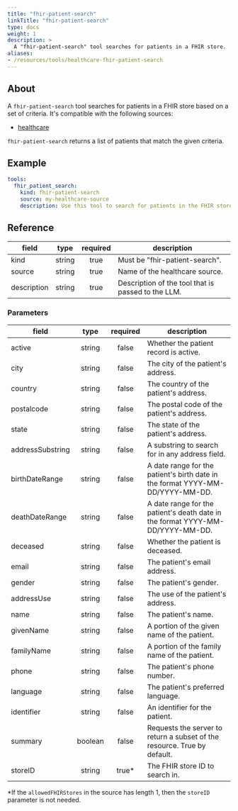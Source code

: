 ```yaml
---
title: "fhir-patient-search"
linkTitle: "fhir-patient-search"
type: docs
weight: 1
description: >
  A "fhir-patient-search" tool searches for patients in a FHIR store.
aliases:
- /resources/tools/healthcare-fhir-patient-search
---
```


## About

A `fhir-patient-search` tool searches for patients in a FHIR store based on a
set of criteria. It's compatible with the following sources:

- [healthcare](../../sources/healthcare.md)

`fhir-patient-search` returns a list of patients that match the given criteria.

## Example

```yaml
tools:
  fhir_patient_search:
    kind: fhir-patient-search
    source: my-healthcare-source
    description: Use this tool to search for patients in the FHIR store.
```

## Reference

| **field**   |                  **type**                  | **required** | **description**                                    |
|-------------|:------------------------------------------:|:------------:|----------------------------------------------------|
| kind        |                   string                   |     true     | Must be "fhir-patient-search".                     |
| source      |                   string                   |     true     | Name of the healthcare source.                     |
| description |                   string                   |     true     | Description of the tool that is passed to the LLM. |

### Parameters

| **field**        |  **type**  | **required** | **description**                                                                                              |
|------------------|:----------:|:------------:|--------------------------------------------------------------------------------------------------------------|
| active           |   string   |    false     | Whether the patient record is active.                                                                        |
| city             |   string   |    false     | The city of the patient's address.                                                                           |
| country          |   string   |    false     | The country of the patient's address.                                                                        |
| postalcode       |   string   |    false     | The postal code of the patient's address.                                                                    |
| state            |   string   |    false     | The state of the patient's address.                                                                          |
| addressSubstring |   string   |    false     | A substring to search for in any address field.                                                              |
| birthDateRange   |   string   |    false     | A date range for the patient's birth date in the format YYYY-MM-DD/YYYY-MM-DD.                               |
| deathDateRange   |   string   |    false     | A date range for the patient's death date in the format YYYY-MM-DD/YYYY-MM-DD.                               |
| deceased         |   string   |    false     | Whether the patient is deceased.                                                                             |
| email            |   string   |    false     | The patient's email address.                                                                                 |
| gender           |   string   |    false     | The patient's gender.                                                                                        |
| addressUse       |   string   |    false     | The use of the patient's address.                                                                            |
| name             |   string   |    false     | The patient's name.                                                                                          |
| givenName        |   string   |    false     | A portion of the given name of the patient.                                                                  |
| familyName       |   string   |    false     | A portion of the family name of the patient.                                                                 |
| phone            |   string   |    false     | The patient's phone number.                                                                                  |
| language         |   string   |    false     | The patient's preferred language.                                                                            |
| identifier       |   string   |    false     | An identifier for the patient.                                                                               |
| summary          |  boolean   |    false     | Requests the server to return a subset of the resource. True by default.                                     |
| storeID          |   string   |    true*     | The FHIR store ID to search in.                                                                              |

*If the `allowedFHIRStores` in the source has length 1, then the `storeID` parameter is not needed.
